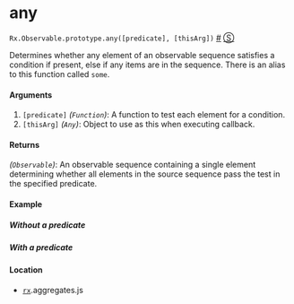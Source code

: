 # any

`Rx.Observable.prototype.any([predicate], [thisArg])`
<a href="#rxobservableprototypeanypredicate-thisarg">#</a> [&#x24C8;](https://github.com/Reactive-Extensions/RxJS/blob/master/rx.aggregates.js#L144-L157 "View in source") 

Determines whether any element of an observable sequence satisfies a condition if present, else if any items are in the sequence. There is an alias to this function called `some`.

#### Arguments
1. `[predicate]` *(`Function`)*: A function to test each element for a condition.
2. `[thisArg]` *(`Any`)*: Object to use as this when executing callback.

#### Returns
*(`Observable`)*: An observable sequence containing a single element determining whether all elements in the source sequence pass the test in the specified predicate. 

#### Example

##### Without a predicate

[](http://jsbin.com/xifup/1/embed?js,console)

##### With a predicate

[](http://jsbin.com/qaney/1/embed?js,console)

#### Location

- [`rx`](https://www.npmjs.org/package/rx).aggregates.js